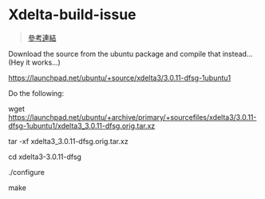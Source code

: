 # Xdelta-build-issue

>[參考連結](https://github.com/jmacd/xdelta/issues/235#issuecomment-388802811)

Download the source from the ubuntu package and compile that instead... (Hey it works...)

https://launchpad.net/ubuntu/+source/xdelta3/3.0.11-dfsg-1ubuntu1

Do the following:

wget https://launchpad.net/ubuntu/+archive/primary/+sourcefiles/xdelta3/3.0.11-dfsg-1ubuntu1/xdelta3_3.0.11-dfsg.orig.tar.xz

tar -xf xdelta3_3.0.11-dfsg.orig.tar.xz

cd xdelta3-3.0.11-dfsg

./configure

make
